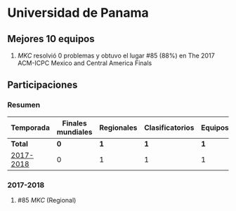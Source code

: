 # Universidad de Panama

## Mejores 10 equipos

1. _MKC_ resolvió 0 problemas y obtuvo el lugar #85 (88%) en The 2017 ACM-ICPC Mexico and Central America Finals

## Participaciones

### Resumen

| Temporada | Finales mundiales | Regionales | Clasificatorios | Equipos |
| --- | --- | --- | --- | --- |
| **Total** | **0** | **1** | **1** | **1** |
| [2017-2018](#2017-2018) | 0 | 1 | 1 | 1 |

### 2017-2018

1. #85 _MKC_ (Regional)



